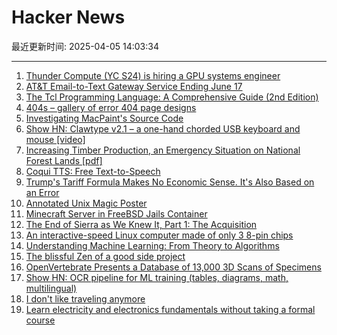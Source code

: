 # Hacker News

最近更新时间: 2025-04-05 14:03:34

--- 
1. [Thunder Compute (YC S24) is hiring a GPU systems engineer](https://www.ycombinator.com/companies/thunder-compute/jobs/fRSS8JQ-systems-engineer) 
2. [AT&T Email-to-Text Gateway Service Ending June 17](https://www.att.com/support/article/wireless/KM1061254/) 
3. [The Tcl Programming Language: A Comprehensive Guide (2nd Edition)](https://www.magicsplat.com/ttpl/index.html) 
4. [404s – gallery of error 404 page designs](https://www.404s.design/) 
5. [Investigating MacPaint's Source Code](https://ztoz.blog/posts/macpaint-source-code/) 
6. [Show HN: Clawtype v2.1 – a one-hand chorded USB keyboard and mouse [video]](https://www.youtube.com/watch?v=N2PSiOl-auM) 
7. [Increasing Timber Production, an Emergency Situation on National Forest Lands [pdf]](https://www.usda.gov/sites/default/files/documents/sm-1078-006.pdf) 
8. [Coqui TTS: Free Text-to-Speech](https://coquitts.com) 
9. [Trump's Tariff Formula Makes No Economic Sense. It's Also Based on an Error](https://www.aei.org/economics/president-trumps-tariff-formula-makes-no-economic-sense-its-also-based-on-an-error/) 
10. [Annotated Unix Magic Poster](https://unixmagic.net/) 
11. [Minecraft Server in FreeBSD Jails Container](https://vermaden.wordpress.com/2025/04/05/minecraft-server-freebsd-jails-container/) 
12. [The End of Sierra as We Knew It, Part 1: The Acquisition](https://www.filfre.net/2025/04/the-end-of-sierra-as-we-knew-it-part-1-the-acquisition/) 
13. [An interactive-speed Linux computer made of only 3 8-pin chips](https://dmitry.gr/?r=05.Projects&proj=36.%208pinLinux) 
14. [Understanding Machine Learning: From Theory to Algorithms](https://www.cs.huji.ac.il/~shais/UnderstandingMachineLearning/copy.html) 
15. [The blissful Zen of a good side project](https://joshcollinsworth.com/blog/the-blissful-zen-of-a-good-side-project) 
16. [OpenVertebrate Presents a Database of 13,000 3D Scans of Specimens](https://www.openculture.com/2024/03/openvertebrate-presents-a-massive-database-of-13000-3d-scans-of-vertebrate-specimens.html) 
17. [Show HN: OCR pipeline for ML training (tables, diagrams, math, multilingual)](https://github.com/ses4255/Versatile-OCR-Program) 
18. [I don't like traveling anymore](https://sidverma.io/posts/i-dont-like-traveling-anymore/) 
19. [Learn electricity and electronics fundamentals without taking a formal course](https://simonmonk.org/tyee7) 
